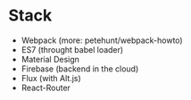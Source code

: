 # Stack
- Webpack (more: petehunt/webpack-howto)
- ES7 (throught babel loader)
- Material Design
- Firebase (backend in the cloud)
- Flux (with Alt.js)
- React-Router
